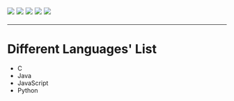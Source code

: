 ![](https://img.shields.io/badge/made_with-C-bee5ed?colorA=eb4646&colorB=b52d2d&style=for-the-badge)
![](https://img.shields.io/badge/java-learned-bee5ed?colorA=70a8c4&colorB=007396&style=for-the-badge&logo=java)
![](https://img.shields.io/badge/javascript-used-bee5ed?colorA=487d3e&colorB=b0c92e&style=for-the-badge&logo=javascript)
![](https://img.shields.io/badge/python-used-bee5ed?colorA=d16521&colorB=b55010&style=for-the-badge&logo=python)
![](https://img.shields.io/badge/visual_studio_code-1.48.0-181717?colorA=ae36d6&style=for-the-badge&logo=visual-studio-code)
---
---


# Different Languages' List
   * C
   * Java
   * JavaScript
   * Python
